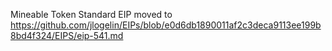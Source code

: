 Mineable Token Standard EIP
moved to https://github.com/jlogelin/EIPs/blob/e0d6db1890011af2c3deca9113ee199b8bd4f324/EIPS/eip-541.md
